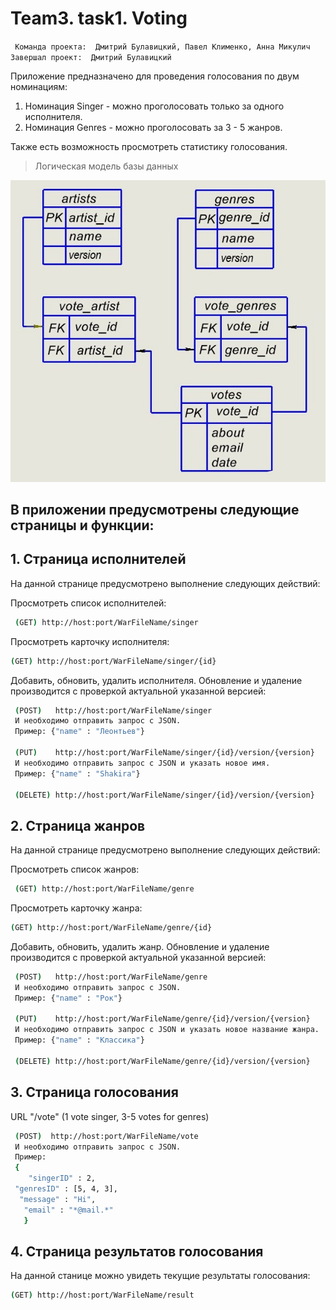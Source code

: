 # Team3. task1. Voting

` Команда проекта:  Дмитрий Булавицкий, Павел Клименко, Анна Микулич`
` Завершал проект:  Дмитрий Булавицкий`

Приложение предназначено для проведения голосования по двум номинациям:
1. Номинация Singer - можно проголосовать только за одного исполнителя.
2. Номинация Genres - можно проголосовать за  3 - 5 жанров.

Также есть возможность просмотреть статистику голосования.

> Логическая модель базы данных

![schema](https://github.com/DzmitryBu/task1Spring_version/blob/main/task1Spring_version/%D0%A1%D1%85%D0%B5%D0%BC%D0%B0.jpg)


## В приложении предусмотрены следующие страницы и функции:
## 1. Страница исполнителей
На данной странице предусмотрено выполнение следующих действий:

Просмотреть  список исполнителей:
```sh
 (GET) http://host:port/WarFileName/singer
  ```
Просмотреть карточку исполнителя:
  ```sh
 (GET) http://host:port/WarFileName/singer/{id}
  ```
Добавить, обновить, удалить исполнителя. Обновление и удаление производится с проверкой актуальной указанной версией:
```sh
 (POST)   http://host:port/WarFileName/singer
 И необходимо отправить запрос с JSON.
 Пример: {"name" : "Леонтьев"}
 
 (PUT)    http://host:port/WarFileName/singer/{id}/version/{version}
 И необходимо отправить запрос с JSON и указать новое имя.
 Пример: {"name" : "Shakira"}
 
 (DELETE) http://host:port/WarFileName/singer/{id}/version/{version}
  ```
## 2. Страница жанров
На данной странице предусмотрено выполнение следующих действий:

Просмотреть  список жанров:
```sh
 (GET) http://host:port/WarFileName/genre
  ```
Просмотреть карточку жанра:
  ```sh
 (GET) http://host:port/WarFileName/genre/{id}
  ```
Добавить, обновить, удалить жанр. Обновление и удаление производится с проверкой актуальной указанной версией:
```sh
 (POST)   http://host:port/WarFileName/genre
 И необходимо отправить запрос с JSON.
 Пример: {"name" : "Рок"}
 
 (PUT)    http://host:port/WarFileName/genre/{id}/version/{version}
 И необходимо отправить запрос с JSON и указать новое название жанра.
 Пример: {"name" : "Классика"}
 
 (DELETE) http://host:port/WarFileName/genre/{id}/version/{version}
  ```
## 3. Страница голосования
URL "/vote"  (1 vote singer, 3-5 votes for genres)
```sh
 (POST)  http://host:port/WarFileName/vote
 И необходимо отправить запрос с JSON.
 Пример:
 {
    "singerID" : 2,
 "genresID" : [5, 4, 3],
  "message" : "Hi",
   "email" : "*@mail.*"
   }
 ``` 
## 4. Страница результатов голосования
На данной станице можно увидеть текущие результаты голосования:
  ```sh
 (GET) http://host:port/WarFileName/result
 ``` 
 
